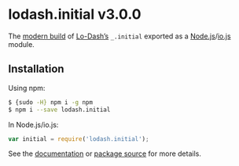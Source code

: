 # lodash.initial v3.0.0

The [modern build](https://github.com/lodash/lodash/wiki/Build-Differences) of [Lo-Dash’s](https://lodash.com/) `_.initial` exported as a [Node.js](http://nodejs.org/)/[io.js](https://iojs.org/) module.

## Installation

Using npm:

```bash
$ {sudo -H} npm i -g npm
$ npm i --save lodash.initial
```

In Node.js/io.js:

```js
var initial = require('lodash.initial');
```

See the [documentation](https://lodash.com/docs#initial) or [package source](https://github.com/lodash/lodash/blob/3.0.0-npm-packages/lodash.initial/index.js) for more details.
